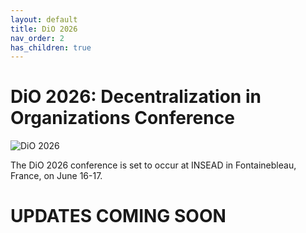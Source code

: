 ```yaml
---
layout: default
title: DiO 2026
nav_order: 2
has_children: true
---
```



# DiO 2026: Decentralization in Organizations Conference

![DiO 2026](dio_2025_photos/dio_2026_1.webp)

The DiO 2026 conference is set to occur at INSEAD in Fontainebleau, France, on June 16-17.

# UPDATES COMING SOON